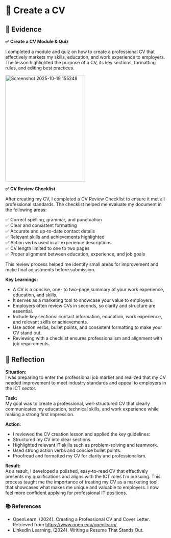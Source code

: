 # 📝 Create a CV
## 📄 Evidence

**✅ Create a CV Module & Quiz**  

I completed a module and quiz on how to create a professional CV that effectively markets my skills, education, and work experience to employers. The lesson highlighted the purpose of a CV, its key sections, formatting rules, and editing best practices.  

<img width="250" height="334" alt="Screenshot 2025-10-19 155248" src="https://github.com/user-attachments/assets/365c6573-1e6f-421a-b90e-d222f874c408" />  

**✅ CV Review Checklist**  

After creating my CV, I completed a CV Review Checklist to ensure it met all professional standards.
The checklist helped me evaluate my document in the following areas:  

✅ Correct spelling, grammar, and punctuation  
✅ Clear and consistent formatting  
✅ Accurate and up-to-date contact details  
✅ Relevant skills and achievements highlighted  
✅ Action verbs used in all experience descriptions  
✅ CV length limited to one to two pages  
✅ Proper alignment between education, experience, and job goals  

This review process helped me identify small areas for improvement and make final adjustments before submission.  


**Key Learnings:**

- A CV is a concise, one- to two-page summary of your work experience, education, and skills.
- It serves as a marketing tool to showcase your value to employers.
- Employers often review CVs in seconds, so clarity and structure are essential.
- Include key sections: contact information, education, work experience, and relevant skills or achievements.
- Use action verbs, bullet points, and consistent formatting to make your CV stand out.
- Reviewing with a checklist ensures professionalism and alignment with job requirements.

## 💬 Reflection  
**Situation:**  
I was preparing to enter the professional job market and realized that my CV needed improvement to meet industry standards and appeal to employers in the ICT sector.  

**Task:**  
My goal was to create a professional, well-structured CV that clearly communicates my education, technical skills, and work experience while making a strong first impression.  

**Action:**  
- I reviewed the CV creation lesson and applied the key guidelines:  
- Structured my CV into clear sections.  
- Highlighted relevant IT skills such as problem-solving and teamwork.  
- Used strong action verbs and concise bullet points.  
- Proofread and formatted my CV for clarity and professionalism.  

**Result:**  
As a result, I developed a polished, easy-to-read CV that effectively presents my qualifications and aligns with the ICT roles I’m pursuing. 
This process taught me the importance of treating my CV as a marketing tool that showcases what makes me unique and valuable to employers. I now feel more confident applying for professional IT positions.  

### 📚 References  

-  OpenLearn. (2024). Creating a Professional CV and Cover Letter. Retrieved from https://www.open.edu/openlearn/  
- LinkedIn Learning. (2024). Writing a Resume That Stands Out. 

